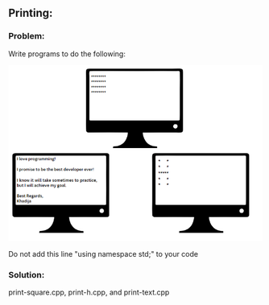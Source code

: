 ## Printing:

<h3>Problem:</h3>
<p>Write programs to do the following:</p>
<img src="Printing.PNG" alt="Problem 1">
<p>Do not add this line "using namespace std;" to your code</p>
<h3>Solution:</h3>
<p>print-square.cpp, print-h.cpp, and print-text.cpp</p>

